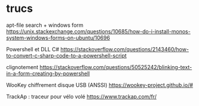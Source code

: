 # trucs

apt-file search + windows form
https://unix.stackexchange.com/questions/10685/how-do-i-install-monos-system-windows-forms-on-ubuntu/10696

Powershell et DLL C#
https://stackoverflow.com/questions/2143460/how-to-convert-c-sharp-code-to-a-powershell-script

clignotement
https://stackoverflow.com/questions/50525242/blinking-text-in-a-form-creating-by-powershell

WooKey chiffrement disque USB (ANSSI)
https://wookey-project.github.io/#

TrackAp : traceur pour vélo volé
https://www.trackap.com/fr/
